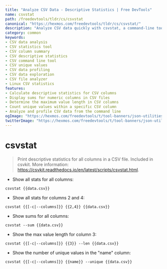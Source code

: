 ```yaml
---
title: "Analyze CSV Data - Descriptive Statistics | Free DevTools"
name: csvstat
path: /freedevtools/tldr/cs/csvstat
canonical: "https://hexmos.com/freedevtools/tldr/cs/csvstat/"
description: "Analyze CSV data quickly with csvstat, a command-line tool for generating descriptive statistics. Get insights into your data structure and values effortlessly. Free online tool, no registration required."
category: common
keywords:
- CSV data analysis
- CSV statistics tool
- CSV column summary
- CSV descriptive statistics
- CSV command line tool
- CSV unique values
- CSV data profiling
- CSV data exploration
- CSV file analyzer
- Linux CSV statistics
features:
- Calculate descriptive statistics for CSV columns
- Display sums for numeric columns in CSV files
- Determine the maximum value length in CSV columns
- Count unique values within a specific CSV column
- Analyze and profile CSV data from the command line
ogImage: "https://hexmos.com/freedevtools/t/tool-banners/json-utilities-banner.png"
twitterImage: "https://hexmos.com/freedevtools/t/tool-banners/json-utilities-banner.png"
---
```


# csvstat

> Print descriptive statistics for all columns in a CSV file.
> Included in csvkit.
> More information: <https://csvkit.readthedocs.io/en/latest/scripts/csvstat.html>.

- Show all stats for all columns:

`csvstat {{data.csv}}`

- Show all stats for columns 2 and 4:

`csvstat {{[-c|--columns]}} {{2,4}} {{data.csv}}`

- Show sums for all columns:

`csvstat --sum {{data.csv}}`

- Show the max value length for column 3:

`csvstat {{[-c|--columns]}} {{3}} --len {{data.csv}}`

- Show the number of unique values in the "name" column:

`csvstat {{[-c|--columns]}} {{name}} --unique {{data.csv}}`
